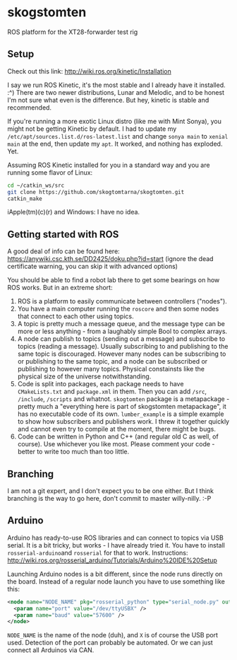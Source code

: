 # skogstomten
ROS platform for the XT28-forwarder test rig

## Setup
Check out this link: http://wiki.ros.org/kinetic/Installation

I say we run ROS Kinetic, it's the most stable and I already have it installed. :^) There are two newer distributions, Lunar and Melodic, and to be honest I'm not sure what even is the difference. But hey, kinetic is stable and recommended.

If you're running a more exotic Linux distro (like me with Mint Sonya), you might not be getting Kinetic by default. I had to update my ```/etc/apt/sources.list.d/ros-latest.list``` and change ```sonya main``` to ```xenial main``` at the end, then update my ```apt```. It worked, and nothing has exploded. Yet.

Assuming ROS Kinetic installed for you in a standard way and you are running some flavor of Linux:
```bash
cd ~/catkin_ws/src
git clone https://github.com/skogtomtarna/skogtomten.git
catkin_make
```
iApple(tm)(c)(r) and Windows: I have no idea.

## Getting started with ROS
A good deal of info can be found here: https://anywiki.csc.kth.se/DD2425/doku.php?id=start (ignore the dead certificate warning, you can skip it with advanced options)

You should be able to find a robot lab there to get some bearings on how ROS works. But in an extreme short:
1. ROS is a platform to easily communicate between controllers ("nodes").
2. You have a main computer running the ```roscore``` and then some nodes that connect to each other using topics.
3. A topic is pretty much a message queue, and the message type can be more or less anything - from a laughably simple Bool to complex arrays.
4. A node can publish to topics (sending out a message) and subscribe to topics (reading a message). Usually subscribing to and publishing to the same topic is discouraged. However many nodes can be subscribing to or publishing to the same topic, and a node can be subscribed or publishing to however many topics. Physical constainsts like the physical size of the universe notwithstanding.
5. Code is split into packages, each package needs to have ```CMakeLists.txt``` and ```package.xml``` in them. Then you can add ```/src```, ```/include```, ```/scripts``` and whatnot. ```skogtomten``` package is a metapackage - pretty much a "everything here is part of skogstomten metapackage", it has no executable code of its own. ```lumber_example``` is a simple example to show how subscribers and publishers work. I threw it together quickly and cannot even try to compile at the moment, there might be bugs.
6. Code can be written in Python and C++ (and regular old C as well, of course). Use whichever you like most. Please comment your code - better to write too much than too little.


## Branching
I am not a git expert, and I don't expect you to be one either. But I think branching is the way to go here, don't commit to master willy-nilly. :-P

## Arduino
Arduino has ready-to-use ROS libraries and can connect to topics via USB serial. It is a bit tricky, but works - I have already tried it. You have to install ```rosserial-arduino```and ```rosserial``` for that to work. Instructions: http://wiki.ros.org/rosserial_arduino/Tutorials/Arduino%20IDE%20Setup

Launching Arduino nodes is a bit different, since the node runs directly on the board. Instead of a regular node launch you have to use something like this:

```xml
<node name="NODE_NAME" pkg="rosserial_python" type="serial_node.py" output="screen">
  <param name="port" value="/dev/ttyUSBX" />
  <param name="baud" value="57600" />
</node>
```
```NODE_NAME``` is the name of the node (duh), and ```X``` is of course the USB port used. Detection of the port can probably be automated. Or we can just connect all Arduinos via CAN.
